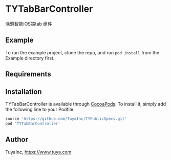 # TYTabBarController

涂鸦智能iOS端tab 组件

## Example

To run the example project, clone the repo, and run `pod install` from the Example directory first.

## Requirements

## Installation

TYTabBarController is available through [CocoaPods](https://cocoapods.org). To install
it, simply add the following line to your Podfile:

```ruby
source 'https://github.com/TuyaInc/TYPublicSpecs.git'
pod 'TYTabBarController'
```

## Author

TuyaInc, https://www.tuya.com
